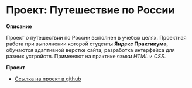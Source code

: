 # **Проект: Путешествие по России**


**Описание**

Проект о путешествии по России выполнен в учебых целях. Проектная работа при выполнении которой студенты **Яндекс Практикума**, обучаются адаптивной верстке сайта, разработка интерфейса для разных устройств. Применяют на практике языки *HTML* и *CSS*. 


**Проект**

* [Ссылка на проект в github](https://github.com/AndreySukhov52/russian-travel.git)


